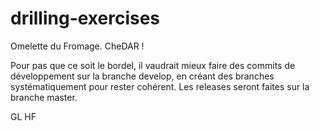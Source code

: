 # drilling-exercises
Omelette du Fromage. CheDAR !

Pour pas que ce soit le bordel, il vaudrait mieux faire des commits de développement sur la branche develop, en créant des branches systématiquement pour rester cohérent. Les releases seront faites sur la branche master.

GL HF
